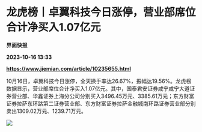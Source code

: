 # 龙虎榜丨卓翼科技今日涨停，营业部席位合计净买入1.07亿元
**界面快报**

**2023-10-16 13:33**

**https://www.jiemian.com/article/10235655.html**

10月16日，卓翼科技今日涨停，全天换手率达26.67%，振幅达19.56%。龙虎榜数据显示，营业部席位合计净买入1.07亿元。其中，国泰君安证券咸宁咸宁大道证券营业部、华鑫证券上海分公司分别买入3496.45万元、3385.61万元；东方财富证券拉萨东环路第二证券营业部、东方财富证券拉萨金融城南环路证券营业部分别卖出1309.02万元、1239.71万元。

![](https://img2.jiemian.com/101/original/20231016/169746239169000200_a700xH.png)